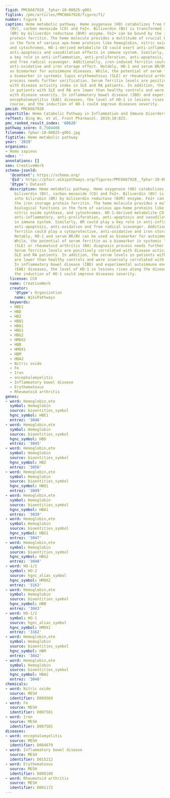 ```yaml
---
figid: PMC6667928__fphar-10-00825-g001
figlink: /pmc/articles/PMC6667928/figure/f1/
number: Figure 1
caption: Heme metabolic pathway. Heme oxygenase (HO) catabolizes free heme into biliverdin
  (BV), carbon monoxide (CO) and Fe2+. Biliverdin (BV) is transformed into bilirubin
  (BR) by biliverdin reductase (BVR) enzyme. Fe2+ can be bound by the iron storage
  protein ferritin. The heme molecule provides a multitude of crucial biological functions
  in the form of various apo-heme proteins like hemoglobin, nitric oxide synthase,
  and cytochromes. HO-1-derived metabolite CO could exert anti-inflammatory, anti-proliferation,
  anti-apoptosis and vasodilation effects in immune system. Similarly, BR could play
  a key role in anti-inflammation, anti-proliferation, anti-apoptosis, anti-oxidation
  and free radical scavenger. Additionally, iron-induced ferritin could play a cytoprotective,
  anti-oxidative and iron storage effect. Notably, HO-1 and serum BR/BV can be used
  as biomarker for autoimmune diseases. While, the potential of serum ferritin as
  a biomarker in systemic lupus erythematosus (SLE) or rheumatoid arthritis (RA) diagnosis
  process needs further verification. Serum ferritin levels are positively correlated
  with disease activity index in SLE and RA patients. In addition, the serum levels
  in patients with SLE and RA are lower than healthy controls and were inversely correlated
  with disease severity. In inflammatory bowel disease (IBD) and experimental autoimmune
  encephalomyelitis (EAE) diseases, the level of HO-1 in lesions rises along the disease
  course, and the induction of HO-1 could improve diseases severity.
pmcid: PMC6667928
papertitle: Heme Catabolic Pathway in Inflammation and Immune Disorders.
reftext: Bing Wu, et al. Front Pharmacol. 2019;10:825.
pmc_ranked_result_index: '60628'
pathway_score: 0.7504408
filename: fphar-10-00825-g001.jpg
figtitle: Heme metabolic pathway
year: '2019'
organisms:
- Homo sapiens
ndex: ''
annotations: []
seo: CreativeWork
schema-jsonld:
  '@context': https://schema.org/
  '@id': https://pfocr.wikipathways.org/figures/PMC6667928__fphar-10-00825-g001.html
  '@type': Dataset
  description: Heme metabolic pathway. Heme oxygenase (HO) catabolizes free heme into
    biliverdin (BV), carbon monoxide (CO) and Fe2+. Biliverdin (BV) is transformed
    into bilirubin (BR) by biliverdin reductase (BVR) enzyme. Fe2+ can be bound by
    the iron storage protein ferritin. The heme molecule provides a multitude of crucial
    biological functions in the form of various apo-heme proteins like hemoglobin,
    nitric oxide synthase, and cytochromes. HO-1-derived metabolite CO could exert
    anti-inflammatory, anti-proliferation, anti-apoptosis and vasodilation effects
    in immune system. Similarly, BR could play a key role in anti-inflammation, anti-proliferation,
    anti-apoptosis, anti-oxidation and free radical scavenger. Additionally, iron-induced
    ferritin could play a cytoprotective, anti-oxidative and iron storage effect.
    Notably, HO-1 and serum BR/BV can be used as biomarker for autoimmune diseases.
    While, the potential of serum ferritin as a biomarker in systemic lupus erythematosus
    (SLE) or rheumatoid arthritis (RA) diagnosis process needs further verification.
    Serum ferritin levels are positively correlated with disease activity index in
    SLE and RA patients. In addition, the serum levels in patients with SLE and RA
    are lower than healthy controls and were inversely correlated with disease severity.
    In inflammatory bowel disease (IBD) and experimental autoimmune encephalomyelitis
    (EAE) diseases, the level of HO-1 in lesions rises along the disease course, and
    the induction of HO-1 could improve diseases severity.
  license: CC0
  name: CreativeWork
  creator:
    '@type': Organization
    name: WikiPathways
  keywords:
  - HBE1
  - HBD
  - HBZ
  - HBQ1
  - HBA1
  - HBG1
  - HBG2
  - HMOX2
  - HBB
  - HMOX1
  - HBM
  - HBA2
  - Nitric oxide
  - Fe
  - Iron
  - encephalomyelitis
  - Inflammatory bowel disease
  - Erythematosus
  - Rheumatoid arthritis
genes:
- word: Hemoglobin,ete
  symbol: Hemoglobin
  source: bioentities_symbol
  hgnc_symbol: HBE1
  entrez: '3046'
- word: Hemoglobin,ete
  symbol: Hemoglobin
  source: bioentities_symbol
  hgnc_symbol: HBD
  entrez: '3045'
- word: Hemoglobin,ete
  symbol: Hemoglobin
  source: bioentities_symbol
  hgnc_symbol: HBZ
  entrez: '3050'
- word: Hemoglobin,ete
  symbol: Hemoglobin
  source: bioentities_symbol
  hgnc_symbol: HBQ1
  entrez: '3049'
- word: Hemoglobin,ete
  symbol: Hemoglobin
  source: bioentities_symbol
  hgnc_symbol: HBA1
  entrez: '3039'
- word: Hemoglobin,ete
  symbol: Hemoglobin
  source: bioentities_symbol
  hgnc_symbol: HBG1
  entrez: '3047'
- word: Hemoglobin,ete
  symbol: Hemoglobin
  source: bioentities_symbol
  hgnc_symbol: HBG2
  entrez: '3048'
- word: HO-1/2
  symbol: HO-2
  source: hgnc_alias_symbol
  hgnc_symbol: HMOX2
  entrez: '3163'
- word: Hemoglobin,ete
  symbol: Hemoglobin
  source: bioentities_symbol
  hgnc_symbol: HBB
  entrez: '3043'
- word: HO-1/2
  symbol: HO-1
  source: hgnc_alias_symbol
  hgnc_symbol: HMOX1
  entrez: '3162'
- word: Hemoglobin,ete
  symbol: Hemoglobin
  source: bioentities_symbol
  hgnc_symbol: HBM
  entrez: '3042'
- word: Hemoglobin,ete
  symbol: Hemoglobin
  source: bioentities_symbol
  hgnc_symbol: HBA2
  entrez: '3040'
chemicals:
- word: Nitric oxide
  source: MESH
  identifier: D009569
- word: Fe
  source: MESH
  identifier: D007501
- word: Iron
  source: MESH
  identifier: D007501
diseases:
- word: encephalomyelitis
  source: MESH
  identifier: D004679
- word: Inflammatory bowel disease
  source: MESH
  identifier: D015212
- word: Erythematosus
  source: MESH
  identifier: D008180
- word: Rheumatoid arthritis
  source: MESH
  identifier: D001172
---
```

